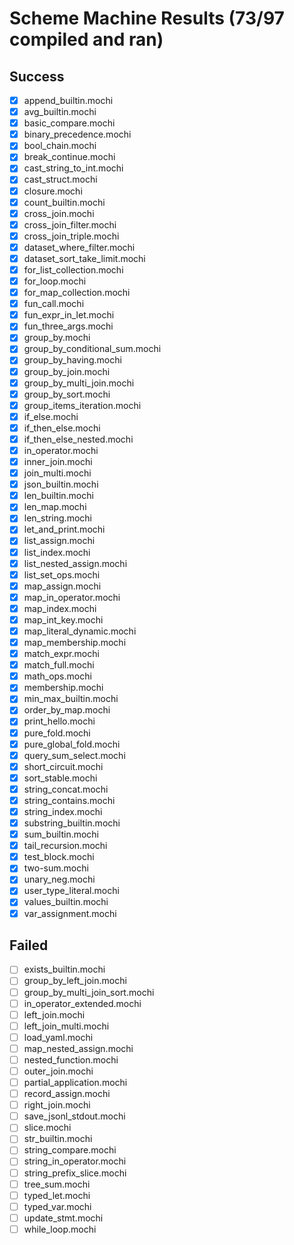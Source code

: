 # Scheme Machine Results (73/97 compiled and ran)

## Success
- [x] append_builtin.mochi
- [x] avg_builtin.mochi
- [x] basic_compare.mochi
- [x] binary_precedence.mochi
- [x] bool_chain.mochi
- [x] break_continue.mochi
- [x] cast_string_to_int.mochi
- [x] cast_struct.mochi
- [x] closure.mochi
- [x] count_builtin.mochi
- [x] cross_join.mochi
- [x] cross_join_filter.mochi
- [x] cross_join_triple.mochi
- [x] dataset_where_filter.mochi
- [x] dataset_sort_take_limit.mochi
- [x] for_list_collection.mochi
- [x] for_loop.mochi
- [x] for_map_collection.mochi
- [x] fun_call.mochi
- [x] fun_expr_in_let.mochi
- [x] fun_three_args.mochi
- [x] group_by.mochi
- [x] group_by_conditional_sum.mochi
- [x] group_by_having.mochi
- [x] group_by_join.mochi
- [x] group_by_multi_join.mochi
- [x] group_by_sort.mochi
- [x] group_items_iteration.mochi
- [x] if_else.mochi
- [x] if_then_else.mochi
- [x] if_then_else_nested.mochi
- [x] in_operator.mochi
- [x] inner_join.mochi
- [x] join_multi.mochi
- [x] json_builtin.mochi
- [x] len_builtin.mochi
- [x] len_map.mochi
- [x] len_string.mochi
- [x] let_and_print.mochi
- [x] list_assign.mochi
- [x] list_index.mochi
- [x] list_nested_assign.mochi
- [x] list_set_ops.mochi
- [x] map_assign.mochi
- [x] map_in_operator.mochi
- [x] map_index.mochi
- [x] map_int_key.mochi
- [x] map_literal_dynamic.mochi
- [x] map_membership.mochi
- [x] match_expr.mochi
- [x] match_full.mochi
- [x] math_ops.mochi
- [x] membership.mochi
- [x] min_max_builtin.mochi
- [x] order_by_map.mochi
- [x] print_hello.mochi
- [x] pure_fold.mochi
- [x] pure_global_fold.mochi
- [x] query_sum_select.mochi
- [x] short_circuit.mochi
- [x] sort_stable.mochi
- [x] string_concat.mochi
- [x] string_contains.mochi
- [x] string_index.mochi
- [x] substring_builtin.mochi
- [x] sum_builtin.mochi
- [x] tail_recursion.mochi
- [x] test_block.mochi
- [x] two-sum.mochi
- [x] unary_neg.mochi
- [x] user_type_literal.mochi
- [x] values_builtin.mochi
- [x] var_assignment.mochi

## Failed
- [ ] exists_builtin.mochi
- [ ] group_by_left_join.mochi
- [ ] group_by_multi_join_sort.mochi
- [ ] in_operator_extended.mochi
- [ ] left_join.mochi
- [ ] left_join_multi.mochi
- [ ] load_yaml.mochi
- [ ] map_nested_assign.mochi
- [ ] nested_function.mochi
- [ ] outer_join.mochi
- [ ] partial_application.mochi
- [ ] record_assign.mochi
- [ ] right_join.mochi
- [ ] save_jsonl_stdout.mochi
- [ ] slice.mochi
- [ ] str_builtin.mochi
- [ ] string_compare.mochi
- [ ] string_in_operator.mochi
- [ ] string_prefix_slice.mochi
- [ ] tree_sum.mochi
- [ ] typed_let.mochi
- [ ] typed_var.mochi
- [ ] update_stmt.mochi
- [ ] while_loop.mochi
